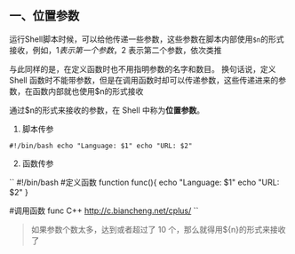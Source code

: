## 一、位置参数

运行Shell脚本时候，可以给他传递一些参数，这些参数在脚本内部使用`$n`的形式接收，例如，$1 表示第一个参数，$2 表示第二个参数，依次类推

与此同样的是，在定义函数时也不用指明参数的名字和数目。
换句话说，定义 Shell 函数时不能带参数，但是在调用函数时却可以传递参数，这些传递进来的参数，在函数内部就也使用$n的形式接收

通过$n的形式来接收的参数，在 Shell 中称为**位置参数**。

1. 脚本传参

``
  #!/bin/bash
  echo "Language: $1"
  echo "URL: $2"
``

2. 函数传参

``
  #!/bin/bash
  #定义函数
  function func(){
    echo "Language: $1"
    echo "URL: $2"
  }

  #调用函数
  func C++ http://c.biancheng.net/cplus/
``

> 如果参数个数太多，达到或者超过了 10 个，那么就得用${n}的形式来接收了
